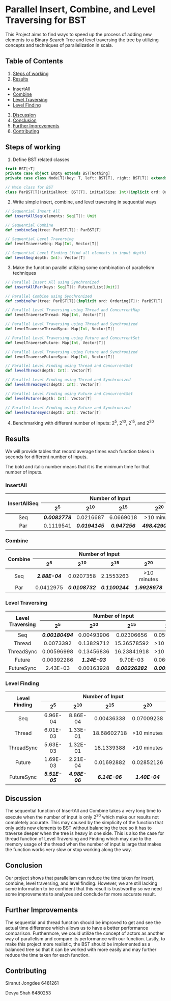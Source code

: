 # Parallel Insert, Combine, and Level Traversing for BST

This Project aims to find ways to speed up the process of adding new elements to a Binary Search Tree and level traversing the tree by utilizing concepts and techniques of parallelization in scala.

## Table of Contents

1. [Steps of working](#steps-of-working)
2. [Results](#results)

- [InsertAll](#insertall)
- [Combine](#combine)
- [Level Traversing](#level-traversing)
- [Level Finding](#level-finding)

3. [Discussion](#discussion)
4. [Conclusion](#conclusion)
5. [Further Improvements](#further-improvements)
6. [Contributing](#contributing)

## Steps of working

1. Define BST related classes

```scala
trait BST[+T]
private case object Empty extends BST[Nothing]
private case class Node[T](key: T, left: BST[T], right: BST[T]) extends BST[T]

// Main class for BST
class ParBST[T](initialRoot: BST[T], initialSize: Int)(implicit ord: Ordering[T]) extends BST[T]
```

2. Write simple insert, combine, and level traversing in sequential ways

```scala
// Sequential Insert All
def insertAllSeq(elements: Seq[T]): Unit

// Sequential Combine
def combineSeq(tree: ParBST[T]): ParBST[T]

// Sequential Level Traversing
def levelTraverseSeq: Map[Int, Vector[T]]

// Sequential Level Finding (find all elements in input depth)
def levelSeq(depth: Int): Vector[T]
```

3. Make the function parallel utilizing some combination of parallelism techniques

```scala
// Parallel Insert All using Synchronized
def insertAllPar(keys: Seq[T]): Future[List[Unit]]

// Parallel Combine using Synchronized
def combinePar(tree: ParBST[T])(implicit ord: Ordering[T]): ParBST[T]

// Parallel Level Traversing using Thread and ConcurrentMap
def levelTraverseThread: Map[Int, Vector[T]]

// Parallel Level Traversing using Thread and Synchronized
def levelTraverseThreadSync: Map[Int, Vector[T]]

// Parallel Level Traversing using Future and ConcurrentSet
def levelTraverseFuture: Map[Int, Vector[T]]

// Parallel Level Traversing using Future and Synchronized
def levelTraverseFutureSync: Map[Int, Vector[T]]

// Parallel Level Finding using Thread and ConcurrentSet
def levelThread(depth: Int): Vector[T]

// Parallel Level Finding using Thread and Synchronized
def levelThreadSync(depth: Int): Vector[T]

// Parallel Level Finding using Future and ConcurrentSet
def levelFuture(depth: Int): Vector[T]

// Parallel Level Finding using Future and Synchronized
def levelFutureSync(depth: Int): Vector[T]
```

4. Benchmarking with different number of inputs: 2<sup>5</sup>, 2<sup>10</sup>, 2<sup>15</sup>, and 2<sup>20</sup>

## Results

We will provide tables that record average times each function takes in seconds for different number of inputs.

The bold and italic number means that it is the minimum time for that number of inputs.

### InsertAll

<table>
  <thead>
    <tr>
      <th rowspan="2" style="text-align:center;">InsertAllSeq</th>
      <th colspan="4" style="text-align:center;">Number of Input</th>
    </tr>
    <tr>
      <th style="text-align:center;">2<sup>5</sup></th>
      <th style="text-align:center;">2<sup>10</sup></th>
      <th style="text-align:center;">2<sup>15</sup></th>
      <th style="text-align:center;">2<sup>20</sup></th>
    </tr>
  </thead>
  <tbody>
    <tr>
      <td style="text-align:center;">Seq</td>
      <td style="text-align:center;"><i><b>0.0082778</b></i></td>
      <td style="text-align:center;">0.0216687</td>
      <td style="text-align:center;">6.0669018</td>
      <td style="text-align:center;">&gt;10 minutes</td>
    </tr>
    <tr>
      <td style="text-align:center;">Par</td>
      <td style="text-align:center;">0.1119541</td>
      <td style="text-align:center;"><i><b>0.0194145</b></i></td>
      <td style="text-align:center;"><i><b>0.947256</b></i></td>
      <td style="text-align:center;"><i><b>498.4290413</b></i></td>
    </tr>
  </tbody>
</table>

### Combine

<table>
  <thead>
    <tr>
      <th rowspan="2" style="text-align:center;">Combine</th>
      <th colspan="4" style="text-align:center;">Number of Input</th>
    </tr>
    <tr>
      <th style="text-align:center;">2<sup>5</sup></th>
      <th style="text-align:center;">2<sup>10</sup></th>
      <th style="text-align:center;">2<sup>15</sup></th>
      <th style="text-align:center;">2<sup>20</sup></th>
    </tr>
  </thead>
  <tbody>
    <tr>
      <td style="text-align:center;">Seq</td>
      <td style="text-align:center;"><i><b>2.88E-04</b></i></td>
      <td style="text-align:center;">0.0207358</td>
      <td style="text-align:center;">2.1553263</td>
      <td style="text-align:center;">&gt;10 minutes</td>
    </tr>
    <tr>
      <td style="text-align:center;">Par</td>
      <td style="text-align:center;">0.0412975</td>
      <td style="text-align:center;"><i><b>0.0108732</b></i></td>
      <td style="text-align:center;"><i><b>0.1100244</b></i></td>
      <td style="text-align:center;"><i><b>1.9928678</b></i></td>
    </tr>
  </tbody>
</table>

### Level Traversing

<table>
  <thead>
    <tr>
      <th rowspan="2" style="text-align:center;">Level Traversing</th>
      <th colspan="4" style="text-align:center;">Number of Input</th>
    </tr>
    <tr>
      <th style="text-align:center;">2<sup>5</sup></th>
      <th style="text-align:center;">2<sup>10</sup></th>
      <th style="text-align:center;">2<sup>15</sup></th>
      <th style="text-align:center;">2<sup>20</sup></th>
    </tr>
  </thead>
  <tbody>
    <tr>
      <td style="text-align:center;">Seq</td>
      <td style="text-align:center;"><i><b>0.00180494</b></i></td>
      <td style="text-align:center;">0.00493906</td>
      <td style="text-align:center;">0.02306656</td>
      <td style="text-align:center;">0.05961594</td>
    </tr>
    <tr>
      <td style="text-align:center;">Thread</td>
      <td style="text-align:center;">0.0073392</td>
      <td style="text-align:center;">0.13829712</td>
      <td style="text-align:center;">15.36578592</td>
      <td style="text-align:center;">&gt;10 minutes</td>
    </tr>
    <tr>
      <td style="text-align:center;">ThreadSync</td>
      <td style="text-align:center;">0.00596998</td>
      <td style="text-align:center;">0.13456836</td>
      <td style="text-align:center;">16.23841918</td>
      <td style="text-align:center;">&gt;10 minutes</td>
    </tr>
    <tr>
      <td style="text-align:center;">Future</td>
      <td style="text-align:center;">0.00392286</td>
      <td style="text-align:center;"><i><b>1.24E-03</b></i></td>
      <td style="text-align:center;">9.70E-03</td>
      <td style="text-align:center;">0.06019244</td>
    </tr>
    <tr>
      <td style="text-align:center;">FutureSync</td>
      <td style="text-align:center;">2.43E-03</td>
      <td style="text-align:center;">0.00163928</td>
      <td style="text-align:center;"><i><b>0.00226282</b></i></td>
      <td style="text-align:center;"><i><b>0.00977444</b></i></td>
    </tr>
  </tbody>
</table>

### Level Finding

<table>
  <thead>
    <tr>
      <th rowspan="2" style="text-align:center;">Level Finding</th>
      <th colspan="4" style="text-align:center;">Number of Input</th>
    </tr>
    <tr>
      <th style="text-align:center;">2<sup>5</sup></th>
      <th style="text-align:center;">2<sup>10</sup></th>
      <th style="text-align:center;">2<sup>15</sup></th>
      <th style="text-align:center;">2<sup>20</sup></th>
    </tr>
  </thead>
  <tbody>
    <tr>
      <td style="text-align:center;">Seq</td>
      <td style="text-align:center;">6.96E-04</td>
      <td style="text-align:center;">8.86E-04</td>
      <td style="text-align:center;">0.00436338</td>
      <td style="text-align:center;">0.07009238</td>
    </tr>
    <tr>
      <td style="text-align:center;">Thread</td>
      <td style="text-align:center;">6.01E-03</td>
      <td style="text-align:center;">1.33E-01</td>
      <td style="text-align:center;">18.68602718</td>
      <td style="text-align:center;">&gt;10 minutes</td>
    </tr>
    <tr>
      <td style="text-align:center;">ThreadSync</td>
      <td style="text-align:center;">5.63E-03</td>
      <td style="text-align:center;">1.32E-01</td>
      <td style="text-align:center;">18.1339388</td>
      <td style="text-align:center;">&gt;10 minutes</td>
    </tr>
    <tr>
      <td style="text-align:center;">Future</td>
      <td style="text-align:center;">1.69E-03</td>
      <td style="text-align:center;">2.21E-04</td>
      <td style="text-align:center;">0.01692882</td>
      <td style="text-align:center;">0.02852126</td>
    </tr>
    <tr>
      <td style="text-align:center;">FutureSync</td>
      <td style="text-align:center;"><i><b>5.51E-05</b></i></td>
      <td style="text-align:center;"><i><b>4.98E-06</b></i></td>
      <td style="text-align:center;"><i><b>6.14E-06</b></i></td>
      <td style="text-align:center;"><i><b>1.40E-04</b></i></td>
    </tr>
  </tbody>
</table>

## Discussion

The sequential function of InsertAll and Combine takes a very long time to execute when the number of input is only 2<sup>20</sup> which make our results not completely accurate. This may caused by the simplicity of the function that only adds new elements to BST without balancing the tree so it has to traverse deeper when the tree is heavy in one side. This is also the case for thread function of Level Traversing and Finding which may due to the memory usage of the thread when the number of input is large that makes the function works very slow or stop working along the way.

## Conclusion

Our project shows that parallelism can reduce the time taken for insert, combine, level traversing, and level finding. However, we are still lacking some information to be confident that this result is trustworthy so we need some improvements to analyzes and conclude for more accurate result.

## Further Improvements

The sequential and thread function should be improved to get and see the actual time difference which allows us to have a better performance comparison. Furthermore, we could utilize the concept of actors as another way of parallelism and compare its performance with our function. Lastly, to make this project more realistic, the BST should be implemented as a balanced tree so that it can be worked with more easily and may further reduce the time taken for each function.

## Contributing

Siranut Jongdee 6481261

Devya Shah 6480253
